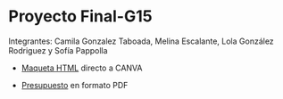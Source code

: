 # Proyecto Final-G15
Integrantes: Camila Gonzalez Taboada, Melina Escalante, Lola González Rodriguez y Sofía Pappolla 

- [Maqueta HTML](https://www.canva.com/design/DAFOEh5uGsk/GVMAianl-voJcCComQRPuw/edit?utm_content=DAFOEh5uGsk&utm_campaign=designshare&utm_medium=link2&utm_source=sharebutton)
  directo a CANVA
  
- [Presupuesto](https://drive.google.com/file/d/1LG_sXxODbfB_byZzLInfsiAZ8tixusut/view?usp=sharing) en formato PDF
